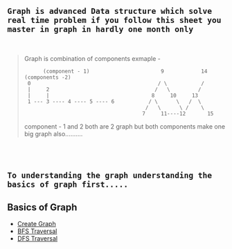 ## `Graph is advanced Data structure which solve real time problem if you follow this sheet you master in graph in hardly one month only`
<br>

>Graph is combination of components
>exmaple -
>      
>           (component - 1)                       9            14   (components -2)
>      0                                         / \           /
>      |     2                                  /   \         /
>      |     |                                 8     10     13 
>      1 --- 3 ---- 4 ---- 5 ---- 6           / \      \   /  \
>                                            /   \      \ /    \
>                                           7     11----12       15                        
>
> component - 1 and 2 both are 2 graph but both components make one big graph also..........

<br><br>


## `To understanding the graph understanding the basics of graph first.....`


## Basics of Graph 
- [Create Graph](https://github.com/ji-kapil/DSA-Questions/blob/main/Data-Structure/Graphs/CreateGraph.java)
- [BFS Traversal](https://github.com/ji-kapil/DSA-Questions/blob/main/Data-Structure/Graphs/BFS.java)
- [DFS Traversal](https://github.com/ji-kapil/DSA-Questions/blob/main/Data-Structure/Graphs/DFS.java)
